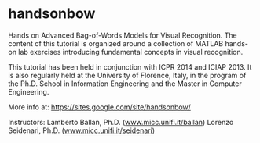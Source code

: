# handsonbow
Hands on Advanced Bag-of-Words Models for Visual Recognition. The content of this tutorial is organized around a collection of MATLAB hands-on lab exercises introducing fundamental concepts in visual recognition.

This tutorial has been held in conjunction with ICPR 2014 and ICIAP 2013. It is also regularly held at the University of Florence, Italy, in the program of the Ph.D. School in Information Engineering and the Master in Computer Engineering.

More info at: https://sites.google.com/site/handsonbow/

Instructors:
Lamberto Ballan, Ph.D. (www.micc.unifi.it/ballan)
Lorenzo Seidenari, Ph.D. (www.micc.unifi.it/seidenari)
